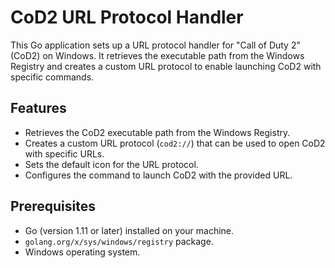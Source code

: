 # CoD2 URL Protocol Handler

This Go application sets up a URL protocol handler for "Call of Duty 2" (CoD2) on Windows. It retrieves the executable path from the Windows Registry and creates a custom URL protocol to enable launching CoD2 with specific commands.

## Features

- Retrieves the CoD2 executable path from the Windows Registry.
- Creates a custom URL protocol (`cod2://`) that can be used to open CoD2 with specific URLs.
- Sets the default icon for the URL protocol.
- Configures the command to launch CoD2 with the provided URL.

## Prerequisites

- Go (version 1.11 or later) installed on your machine.
- `golang.org/x/sys/windows/registry` package.
- Windows operating system.
